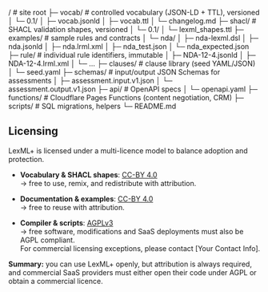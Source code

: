 /                     # site root
├─ vocab/             # controlled vocabulary (JSON-LD + TTL), versioned
│  └─ 0.1/
│     ├─ vocab.jsonld
│     ├─ vocab.ttl
│     └─ changelog.md
├─ shacl/             # SHACL validation shapes, versioned
│  └─ 0.1/
│     └─ lexml_shapes.ttl
├─ examples/          # sample rules and contracts
│  └─ nda/
│     ├─ nda-lexml.dsl
│     ├─ nda.jsonld
│     ├─ nda.lrml.xml
│     ├─ nda_test.json
│     └─ nda_expected.json
├─ rule/              # individual rule identifiers, immutable
│  ├─ NDA-12-4.jsonld
│  ├─ NDA-12-4.lrml.xml
│  └─ …
├─ clauses/           # clause library (seed YAML/JSON)
│  └─ seed.yaml
├─ schemas/           # input/output JSON Schemas for assessments
│  ├─ assessment.input.v1.json
│  └─ assessment.output.v1.json
├─ api/               # OpenAPI specs
│  └─ openapi.yaml
├─ functions/         # Cloudflare Pages Functions (content negotiation, CRM)
├─ scripts/           # SQL migrations, helpers
└─ README.md


## Licensing

LexML+ is licensed under a multi-licence model to balance adoption and protection.

- **Vocabulary & SHACL shapes**: [CC-BY 4.0](https://creativecommons.org/licenses/by/4.0/)  
  → free to use, remix, and redistribute with attribution.

- **Documentation & examples**: [CC-BY 4.0](https://creativecommons.org/licenses/by/4.0/)  
  → free to reuse with attribution.

- **Compiler & scripts**: [AGPLv3](https://www.gnu.org/licenses/agpl-3.0.html)  
  → free software, modifications and SaaS deployments must also be AGPL compliant.  
  For commercial licensing exceptions, please contact [Your Contact Info].

**Summary:** you can use LexML+ openly, but attribution is always required, and commercial SaaS providers must either open their code under AGPL or obtain a commercial licence.
